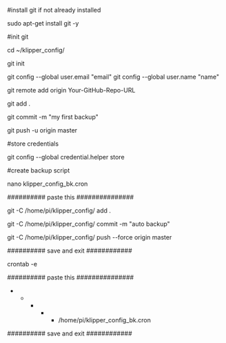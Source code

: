 #install git if not already installed

sudo apt-get install git -y

#init git

cd ~/klipper_config/

git init

git config --global user.email "email"
git config --global user.name "name"

git remote add origin Your-GitHub-Repo-URL

git add .

git commit -m "my first backup"

git push -u origin master

#store credentials

git config --global credential.helper store

#create backup script

nano klipper_config_bk.cron

########## paste this ###############

git -C /home/pi/klipper_config/ add .

git -C /home/pi/klipper_config/ commit -m "auto backup"

git -C /home/pi/klipper_config/ push --force origin master

########## save and exit ############

crontab -e

########## paste this ###############

* * * * * /home/pi/klipper_config_bk.cron

########## save and exit ############
